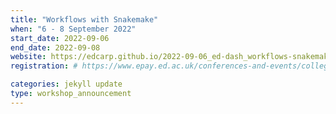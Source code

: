 ```yaml
---
title: "Workflows with Snakemake" 
when: "6 - 8 September 2022"
start_date: 2022-09-06
end_date: 2022-09-08
website: https://edcarp.github.io/2022-09-06_ed-dash_workflows-snakemake/
registration: # https://www.epay.ed.ac.uk/conferences-and-events/college-of-medicine-and-veterinary-medicine/school-of-molecular-genetic-and-population-health-sciences/igmm/workflows-with-snakemake

categories: jekyll update
type: workshop_announcement
--- 
```

